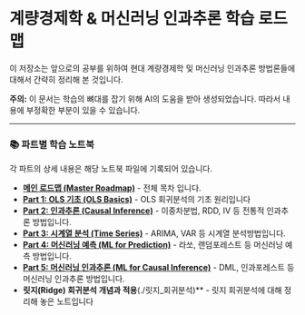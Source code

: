 # 계량경제학 & 머신러닝 인과추론 학습 로드맵

이 저장소는 앞으로의 공부를 위하여 현대 계량경제학 및 머신러닝 인과추론 방법론들에 대해서 간략히 정리해 본 것입니다.

**주의:** 이 문서는 학습의 뼈대를 잡기 위해 AI의 도움을 받아 생성되었습니다. 따라서 내용에 부정확한 부분이 있을 수 있습니다.

---

### 📚 파트별 학습 노트북

각 파트의 상세 내용은 해당 노트북 파일에 기록되어 있습니다.

* **[메인 로드맵 (Master Roadmap)](./계량경제학_로드맵_목차.ipynb)** - 전체 목차 입니다.
* **[Part 1: OLS 기초 (OLS Basics)](./계량경제학_로드맵_파트1.ipynb)** - OLS 회귀분석의 기초 원리입니다
* **[Part 2: 인과추론 (Causal Inference)](./계량경제학_로드맵_파트2.ipynb)** - 이중차분법, RDD, IV 등 전통적 인과추론 방법입니다.
* **[Part 3: 시계열 분석 (Time Series)](./계량경제학_로드맵_파트3.ipynb)** - ARIMA, VAR 등 시계열 분석방법입니다.
* **[Part 4: 머신러닝 예측 (ML for Prediction)](./계량경제학_로드맵_파트4.ipynb)** - 라쏘, 랜덤포레스트 등 머신러닝 예측 방법입니다.
* **[Part 5: 머신러닝 인과추론 (ML for Causal Inference)](./계량경제학_로드맵_파트5.ipynb)** - DML, 인과포레스트 등 머신러닝 인과추론 방법입니다.
* **릿지(Ridge) 회귀분석 개념과 적용**(./릿지_회귀분석)** - 릿지 회귀분석에 대해 정리해 놓은 노트입니다
